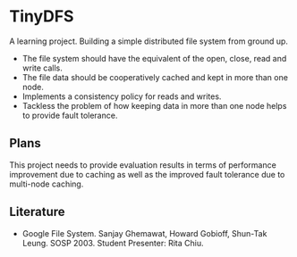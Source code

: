 TinyDFS
=======

A learning project.
Building a simple distributed file system from ground up.

- The file system should have the equivalent of the open, close, read and write calls. 
- The file data should be cooperatively cached and kept in more than one node. 
- Implements a consistency policy for reads and writes. 
- Tackless the problem of how keeping data in more than one node helps to provide fault tolerance. 

## Plans

This project needs to provide evaluation results in terms of performance improvement due to caching as well as the improved fault tolerance due to multi-node caching.

## Literature
- Google File System. Sanjay Ghemawat, Howard Gobioff, Shun-Tak Leung. SOSP 2003. Student Presenter: Rita Chiu.


